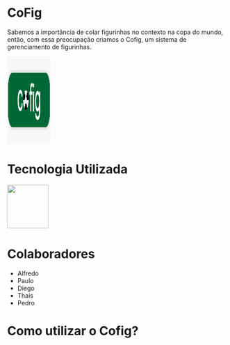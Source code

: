 # CoFig

  Sabemos a importância de colar figurinhas no contexto na copa do mundo, então, com essa preocupação criamos o Cofig, um sistema de gerenciamento de figurinhas.
  
  
<img src="./src/cofig.png" width="100" height="200">

# Tecnologia Utilizada


<img src="https://cdn-icons-png.flaticon.com/512/5968/5968259.png" height="100" width="95"> 


# Colaboradores

  - Alfredo 
  - Paulo 
  - Diego 
  - Thaís
  - Pedro

  


# Como utilizar o Cofig?
